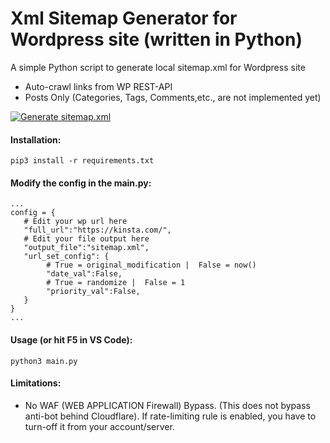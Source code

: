 # Xml Sitemap Generator for Wordpress site (written in Python)
A simple Python script to generate local sitemap.xml for Wordpress site
- Auto-crawl links from WP REST-API
- Posts Only (Categories, Tags, Comments,etc., are not implemented yet)

[![Generate sitemap.xml](https://github.com/armonbc/python-xml-sitemap-generator-wordpress/actions/workflows/python-xmlgenerator.yml/badge.svg)](https://github.com/armonbc/python-xml-sitemap-generator-wordpress/actions/workflows/python-xmlgenerator.yml)

#### Installation:
```
pip3 install -r requirements.txt
```

#### Modify the config in the main.py:
```
...
config = {
   # Edit your wp url here
   "full_url":"https://kinsta.com/",
   # Edit your file output here
   "output_file":"sitemap.xml",
   "url_set_config": {
        # True = original_modification |  False = now() 
        "date_val":False,
        # True = randomize |  False = 1
        "priority_val":False,
   }
}
...
```
#### Usage (or hit F5 in VS Code):
```
python3 main.py
```
#### Limitations:
- No WAF (WEB APPLICATION Firewall) Bypass. (This does not bypass anti-bot behind Cloudflare). If rate-limiting rule is enabled, you have to turn-off it from your account/server.
